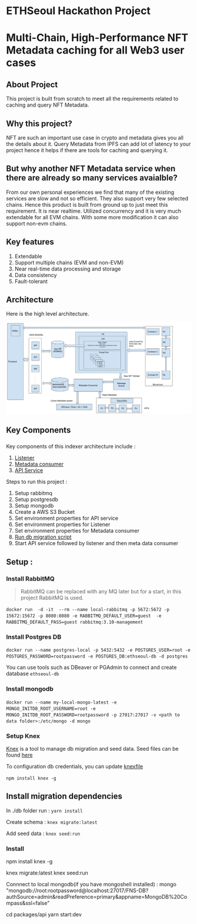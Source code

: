 # ETHSeoul Hackathon Project
# Multi-Chain, High-Performance NFT Metadata caching for all Web3 user cases

## About Project
This project is built from scratch to meet all the requirements related to caching and query NFT Metadata.

## Why this project?
NFT are such an important use case in crypto and metadata gives you all the details about it. Query Metadata from IPFS can add lot of latency to your project hence it helps if there are tools for caching and querying it.

## But why another NFT Metadata service when there are already so many services avaialble?
From our own personal experiences we find that many of the existing services are slow and not so efficient. They also support very few selected chains.
Hence this product is built from ground up to just meet this requirement.
It is near realtime. Utilized concurrency and it is very much extendable for all EVM chains.
With some more modification it can also support non-evm chains.

## Key features
1. Extendable
2. Support multiple chains (EVM and non-EVM)
3. Near real-time data processing and storage
4. Data consistency
5. Fault-tolerant


## Architecture
Here is the high level architecture.


![Indexer Architecture Diagram](./indexer_architecture_diagram.jpg)

## Key Components 
### 
Key components of this indexer architecture include : 
1. [Listener](./listener)
2. [Metadata consumer](./metadata-consumer)
3. [API Service](./apis/packages/api)


Steps to run this project : 
1. Setup rabbitmq
2. Setup postgresdb
3. Setup mongodb
4. Create a AWS S3 Bucket
5. Set environment properties for API service
6. Set environment properties for Listener
7. Set environment properties for Metadata consumer
8. [Run db migration script](./db)
9. Start API service followed by listener and then meta data consumer

## Setup : 
### Install RabbitMQ
> RabbitMQ can be replaced with any MQ later but for a start, in this project RabbitMQ is used.

`
docker run  -d -it  --rm --name local-rabbitmq -p 5672:5672 -p 15672:15672 -p 8080:8080 -e RABBITMQ_DEFAULT_USER=guest  -e RABBITMQ_DEFAULT_PASS=guest rabbitmq:3.10-management
`

### Install Postgres DB
`
docker run --name postgres-local -p 5432:5432 -e POSTGRES_USER=root -e POSTGRES_PASSWORD=rootpassword -e POSTGRES_DB:ethseoul-db -d postgres
`

You can use tools such as DBeaver or PGAdmin to connect and create database `ethseoul-db`

### Install mongodb
`
docker run --name my-local-mongo-latest -e MONGO_INITDB_ROOT_USERNAME=root -e MONGO_INITDB_ROOT_PASSWORD=rootpassword -p 27017:27017 -v <path to data folder>:/etc/mongo -d mongo
`

### Setup Knex 
[Knex](https://knexjs.org/) is a tool to manage db migration and seed data.
Seed files can be found [here](./db/)

To configuration db credentials, you can update [knexfile](./db/knexfile.js)

`
npm install knex -g
`

## Install migration dependencies
In ./db folder run :
`yarn install`

Create schema :
`knex migrate:latest`

Add seed data :
`knex seed:run`

### Install 

npm install knex -g

knex migrate:latest
knex seed:run

Connnect to local mongodb(if you have mongoshell installed) :
mongo "mongodb://root:rootpassword@localhost:27017/FNS-DB?authSource=admin&readPreference=primary&appname=MongoDB%20Compass&ssl=false"


cd packages/api
yarn start:dev